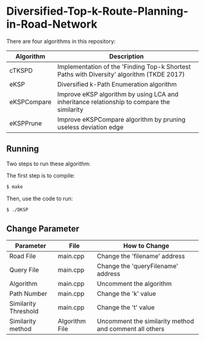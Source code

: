 # Diversified-Top-k-Route-Planning-in-Road-Network

There are four algorithms in this repository:

| Algorithm | Description|
| ------ | ------ |
| cTKSPD | Implementation of the 'Finding Top-k Shortest Paths with Diversity' algorithm (TKDE 2017)|
| eKSP | Diversified k-Path Enumeration algorithm |
| eKSPCompare | Improve eKSP algorithm by using LCA and inheritance relationship to compare the similarity|
| eKSPPrune | Improve eKSPCompare algorithm by pruning useless deviation edge |

## Running

Two steps to run these algorithm:

The first step is to compile: 

```sh
$ make
```

Then, use the code to run:

```sh
$ ./DKSP
```

## Change Parameter
| Parameter | File | How to Change |
| ------ | ------ | ------ |
| Road File | main.cpp | Change the 'filename' address |
| Query File | main.cpp | Change the 'queryFilename' address |
| Algorithm | main.cpp | Uncomment the algorithm |
| Path Number | main.cpp | Change the 'k' value |
| Similarity Threshold | main.cpp | Change the 't' value |
| Similarity method | Algorithm File | Uncomment the similarity method and comment all others|
